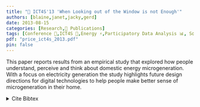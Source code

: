```yaml
---
title: "📜 ICT4S'13 'When Looking out of the Window is not Enough'"
authors: [blaine,janet,jacky,gerd]
date: 2013-08-15
categories: [Research,📜 Publications]
tags: [Conference 📗,ICT4S 🎯,Energy ⚡,Participatory Data Analysis 📊, Solar Panel ⚡]
pdf: "price_ict4s_2013.pdf"
pin: false
---
```


This paper reports results from an empirical study that explored how people understand, perceive and think about domestic energy microgeneration. With a focus on electricity generation the study highlights future design directions for digital technologies to help people make better sense of microgeneration in their home. 


<details>
    <summary>Cite Bibtex</summary>
    <pre>
@inproceedings{price-ict4s-2013,
  title={When looking out of the window is not enough: informing the design of in-home technologies for domestic energy microgeneration},
  author={Price, Blaine A and van der Linden, Janet and Bourgeois, Jacky and Kortuem, Gerd},
  booktitle={First International Conference on Information and Communication Technologies for Sustainability (ICT4S). ETH Zurich},
  pages={73--80},
  year={2013}
}
    </pre>
</details>